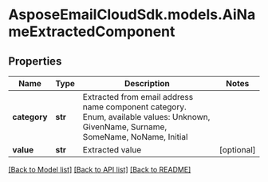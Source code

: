 # AsposeEmailCloudSdk.models.AiNameExtractedComponent
## Properties
Name | Type | Description | Notes
------------ | ------------- | ------------- | -------------
**category** | **str** | Extracted from email address name component category. Enum, available values: Unknown, GivenName, Surname, SomeName, NoName, Initial | 
**value** | **str** | Extracted value              | [optional] 



[[Back to Model list]](README.md#documentation-for-models) [[Back to API list]](README.md#documentation-for-api-endpoints) [[Back to README]](README.md)



